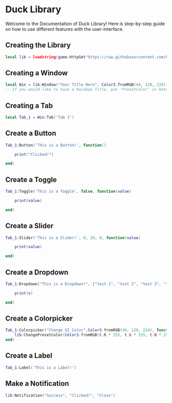 # Duck Library
Welcome to the Documentation of Duck Library! Here is step-by-step guide on how to use different features with the user-interface.

## Creating the Library
```lua
local lib = loadstring(game:HttpGet"https://raw.githubusercontent.com/bruvzz/ducklibrary/main/src.lua")()
```

## Creating a Window
```lua
local Win = lib:Window("Your Title Here", Color3.fromRGB(44, 120, 224), Enum.KeyCode)
-- If you would like to have a Rainbow Title, put 'PresetColor' in between the set of parenthesis --
```

## Creating a Tab
```lua
local Tab_1 = Win:Tab('Tab 1')
```

## Create a Button
```lua
Tab_1:Button('This is a Button!', function()

    print("Clicked!")

end)
```

## Create a Toggle
```lua
Tab_1:Toggle('This is a Toggle', false, function(value)

    print(value)

end)
```

## Create a Slider
```lua
Tab_1:Slider('This is a Slider!', 0, 20, 0, function(value)

    print(value)

end)
```

## Create a Dropdown
```lua
Tab_1:Dropdown("This is a Dropdown!", {"test 1", "test 2", "test 3", "test 4"}, function(v)

    print(v)

end)
```

## Create a Colorpicker
```lua
Tab_1:Colorpicker("Change UI Color",Color3.fromRGB(44, 120, 224), function(t)
    lib:ChangePresetColor(Color3.fromRGB(t.R * 255, t.G * 255, t.B * 255))
end)
```

## Create a Label
```lua
Tab_1:Label('This is a Label!')
```

## Make a Notification
```lua
lib:Notification("Success", "Clicked!", "Close")
```

